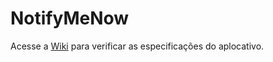 # NotifyMeNow

Acesse a [Wiki](https://github.com/rak200/NotifyMeNow/wiki) para verificar as especificações do aplocativo.
